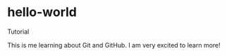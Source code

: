 # hello-world
Tutorial


This is me learning about Git and GitHub. I am very excited to learn more!
